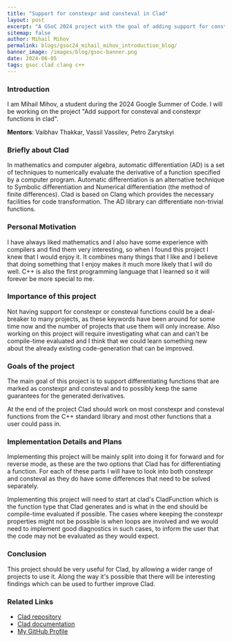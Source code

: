 ```yaml
---
title: "Support for constexpr and consteval in Clad"
layout: post
excerpt: "A GSoC 2024 project with the goal of adding support for constant expressions to Clad"
sitemap: false
author: Mihail Mihov
permalink: blogs/gsoc24_mihail_mihov_introduction_blog/
banner_image: /images/blog/gsoc-banner.png
date: 2024-06-05
tags: gsoc clad clang c++
---
```


### Introduction

I am Mihail Mihov, a student during the 2024 Google Summer of Code. I will be
working on the project "Add support for consteval and constexpr functions in
clad".

**Mentors**: Vaibhav Thakkar, Vassil Vassilev, Petro Zarytskyi


### Briefly about Clad

In mathematics and computer algebra, automatic differentiation (AD) is a set of
techniques to numerically evaluate the derivative of a function specified by a
computer program. Automatic differentiation is an alternative technique to
Symbolic differentiation and Numerical differentiation (the method of finite
differences). Clad is based on Clang which provides the necessary facilities
for code transformation. The AD library can differentiate non-trivial
functions.

### Personal Motivation

I have always liked mathematics and I also have some experience with compilers
and find them very interesting, so when I found this project I knew that I
would enjoy it. It combines many things that I like and I believe that doing
something that I enjoy makes it much more likely that I will do well. C++ is
also the first programming language that I learned so it will forever be more
special to me.

### Importance of this project

Not having support for constexpr or consteval functions could be a deal-breaker
to many projects, as these keywords have been around for some time now and the
number of projects that use them will only increase. Also working on this
project will require investigating what can and can't be compile-time evaluated
and I think that we could learn something new about the already existing
code-generation that can be improved.

### Goals of the project

The main goal of this project is to support differentiating functions that are
marked as constexpr and consteval and to possibly keep the same guarantees for
the generated derivatives.

At the end of the project Clad should work on most constexpr and consteval
functions from the C++ standard library and most other functions that a user
could pass in.

### Implementation Details and Plans

Implementing this project will be mainly split into doing it for forward and for
reverse mode, as these are the two options that Clad has for differentiating a
function. For each of these parts I will have to look into both constexpr and
consteval as they do have some differences that need to be solved separately.


Implementing this project will need to start at clad's CladFunction which is
the function type that Clad generates and is what in the end should be
compile-time evaluated if possible. The cases where keeping the constexpr
properties might not be possible is when loops are involved and we would need
to implement good diagnostics in such cases, to inform the user that the code
may not be evaluated as they would expect.

### Conclusion

This project should be very useful for Clad, by allowing a wider range of projects
to use it. Along the way it's possible that there will be interesting findings which
can be used to further improve Clad.

### Related Links

- [Clad repository](https://github.com/vgvassilev/clad.git)
- [Clad documentation](https://clad.readthedocs.io)
- [My GitHub Profile](https://github.com/mihailmihov)


